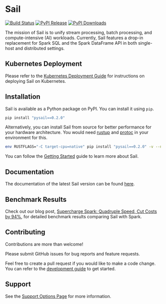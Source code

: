# Sail

[![Build Status](https://github.com/lakehq/sail/actions/workflows/build.yml/badge.svg?branch=main&event=push)](https://github.com/lakehq/sail/actions)
[![PyPI Release](https://img.shields.io/pypi/v/pysail)](https://pypi.org/project/pysail/)
[![PyPI Downloads](https://img.shields.io/pepy/dt/pysail.svg?label=PyPI%20Downloads)](https://pypi.org/project/pysail/)

The mission of Sail is to unify stream processing, batch processing, and compute-intensive (AI) workloads.
Currently, Sail features a drop-in replacement for Spark SQL and the Spark DataFrame API in both single-host and distributed settings.

## Kubernetes Deployment

Please refer to the [Kubernetes Deployment Guide](https://docs.lakesail.com/sail/latest/guide/deployment/kubernetes.html) for instructions on deploying Sail on Kubernetes.

## Installation

Sail is available as a Python package on PyPI. You can install it using `pip`.

```bash
pip install "pysail==0.2.0"
```

Alternatively, you can install Sail from source for better performance for your hardware architecture.
You would need [rustup](https://rustup.rs/) and [protoc](https://protobuf.dev/) in your environment for this.

```bash
env RUSTFLAGS="-C target-cpu=native" pip install "pysail==0.2.0" -v --no-binary pysail
```

You can follow the [Getting Started](https://docs.lakesail.com/sail/latest/guide/getting-started/) guide to learn more about Sail.

## Documentation

The documentation of the latest Sail version can be found [here](https://docs.lakesail.com/sail/latest/).

## Benchmark Results

Check out our blog post, [Supercharge Spark: Quadruple Speed, Cut Costs by 94%](https://lakesail.com/blog/supercharge-spark/), for detailed benchmark results comparing Sail with Spark.

## Contributing

Contributions are more than welcome!

Please submit GitHub issues for bug reports and feature requests.

Feel free to create a pull request if you would like to make a code change.
You can refer to the [development guide](https://docs.lakesail.com/sail/main/development/) to get started.

## Support

See the [Support Options Page](https://lakesail.com/#support) for more information.
